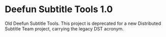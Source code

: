 Deefun Subtitle Tools 1.0
=========================

Old Deefun Subtitle Tools. This project is deprecated for a new Distributed Subtitle Team project, carrying the legacy DST acronym.

